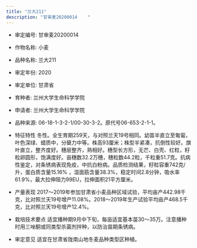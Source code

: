 ```yaml
---
title: "兰大211"
description: "甘审麦20200014	 "
---
```

* 审定编号:  甘审麦20200014	 

*  作物名称:  小麦

*  品种名称:  兰大211

*  审定年份:  2020

*  审定单位:  甘肃省

* 育种者:  兰州大学生命科学学院

*  申请者:  兰州大学生命科学学院

*  品种来源:  06-18-1-3-2-1/00-30-3-2。原代号06-653-2-1-1。

*  特征特性
冬性。全生育期259天，与对照兰天19号相同。幼苗半直立至匍匐，叶色深绿、蜡质中，分蘖力中等。株高93厘米；株型半紧凑，抗倒性较好。旗叶直立，整齐度好。穗层整齐，熟相好。穗型长方形，无芒、白壳、红粒，籽粒卵圆形，饱满度好。亩穗数32.2万穗，穗粒数44.2粒，千粒重51.7克。抗病性鉴定，对条锈病表现免疫，中抗白粉病。品质检测结果，籽粒容重742克/升，蛋白质含量15.16% ，湿面筋含量38.3%，稳定时间2.8分钟，吸水率61.9%，最大拉伸阻力99EU，拉伸面积21平方厘米。

*  产量表现
2017～2019年参加甘肃省小麦品种区域试验，平均亩产442.98千克，比对照兰天19号增产11.08%。2018～2019年生产试验平均亩产468.5千克，比对照兰天19号增产12.4%。

*  栽培技术要点
适宜播种期9月中下旬，每亩适宜基本苗30～35万。注意播种时用三唑酮或同类型杀菌剂拌种，以防治苗期条锈病。

*  审定意见
适宜在甘肃省陇南山地冬麦品种类型区种植。
